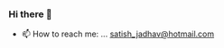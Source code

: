 ### Hi there 👋

<!--
**satishkumar-jadhav/satishkumar-jadhav** is a ✨ _special_ ✨ repository because its `README.md` (this file) appears on your GitHub profile.

Here are some ideas to get you started:

- 🔭 I’m currently working on ...
- 🌱 I’m currently learning ...
- 👯 I’m looking to collaborate on ...
- 🤔 I’m looking for help with ...
- 💬 Ask me about ...  -->
- 📫 How to reach me: ... satish_jadhav@hotmail.com
<!-- - 😄 Pronouns: ...
- ⚡ Fun fact: ...
-->

